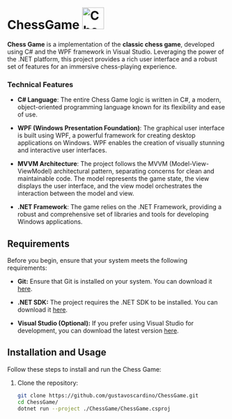 # ChessGame <img src="./ChessGame/Assets/chess-logo.ico" alt="Chess" width="50" height="50"> 
**Chess Game** is a implementation of the **classic chess game**, developed using C# and the WPF framework in Visual Studio. Leveraging the power of the .NET platform, this project provides a rich user interface and a robust set of features for an immersive chess-playing experience.

### Technical Features

- **C# Language**: The entire Chess Game logic is written in C#, a modern, object-oriented programming language known for its flexibility and ease of use.

- **WPF (Windows Presentation Foundation)**: The graphical user interface is built using WPF, a powerful framework for creating desktop applications on Windows. WPF enables the creation of visually stunning and interactive user interfaces.

- **MVVM Architecture**: The project follows the MVVM (Model-View-ViewModel) architectural pattern, separating concerns for clean and maintainable code. The model represents the game state, the view displays the user interface, and the view model orchestrates the interaction between the model and view.

- **.NET Framework**: The game relies on the .NET Framework, providing a robust and comprehensive set of libraries and tools for developing Windows applications.

## Requirements

Before you begin, ensure that your system meets the following requirements:

- **Git:** Ensure that Git is installed on your system. You can download it [here](https://git-scm.com/downloads).

- **.NET SDK:** The project requires the .NET SDK to be installed. You can download it [here](https://dotnet.microsoft.com/download).

- **Visual Studio (Optional):** If you prefer using Visual Studio for development, you can download the latest version [here](https://visualstudio.microsoft.com/downloads/).


## Installation and Usage

Follow these steps to install and run the Chess Game:

1. Clone the repository:

   ```bash
   git clone https://github.com/gustavoscardino/ChessGame.git
   cd ChessGame/
   dotnet run --project ./ChessGame/ChessGame.csproj
